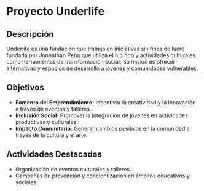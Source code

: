 # Proyecto Underlife

## Descripción
Underlife es una fundacion que trabaja en iniciativas sin fines de lucro fundada por Jonnathan Peña que utiliza el hip hop y actividades culturales como herramientas de transformación social. Su misión es ofrecer alternativas y espacios de desarrollo a jóvenes y comunidades vulnerables.

## Objetivos
- **Fomento del Emprendimiento:** Incentivar la creatividad y la innovación a través de eventos y talleres.
- **Inclusión Social:** Promover la integración de jóvenes en actividades productivas y culturales.
- **Impacto Comunitario:** Generar cambios positivos en la comunidad a través de la cultura y el arte.

## Actividades Destacadas
- Organización de eventos culturales y talleres.
- Campañas de prevención y concientización en ámbitos educativos y sociales.
